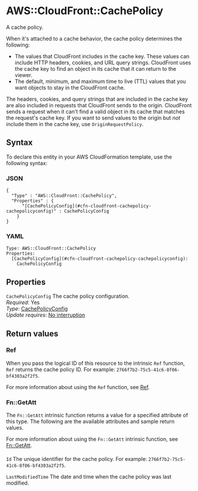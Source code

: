 # AWS::CloudFront::CachePolicy<a name="aws-resource-cloudfront-cachepolicy"></a>

A cache policy\.

When it's attached to a cache behavior, the cache policy determines the following:

- The values that CloudFront includes in the cache key\. These values can include HTTP headers, cookies, and URL query strings\. CloudFront uses the cache key to find an object in its cache that it can return to the viewer\.
- The default, minimum, and maximum time to live \(TTL\) values that you want objects to stay in the CloudFront cache\.

The headers, cookies, and query strings that are included in the cache key are also included in requests that CloudFront sends to the origin\. CloudFront sends a request when it can't find a valid object in its cache that matches the request's cache key\. If you want to send values to the origin but _not_ include them in the cache key, use `OriginRequestPolicy`\.

## Syntax<a name="aws-resource-cloudfront-cachepolicy-syntax"></a>

To declare this entity in your AWS CloudFormation template, use the following syntax:

### JSON<a name="aws-resource-cloudfront-cachepolicy-syntax.json"></a>

```
{
  "Type" : "AWS::CloudFront::CachePolicy",
  "Properties" : {
      "[CachePolicyConfig](#cfn-cloudfront-cachepolicy-cachepolicyconfig)" : CachePolicyConfig
    }
}
```

### YAML<a name="aws-resource-cloudfront-cachepolicy-syntax.yaml"></a>

```
Type: AWS::CloudFront::CachePolicy
Properties:
  [CachePolicyConfig](#cfn-cloudfront-cachepolicy-cachepolicyconfig):
    CachePolicyConfig
```

## Properties<a name="aws-resource-cloudfront-cachepolicy-properties"></a>

`CachePolicyConfig` <a name="cfn-cloudfront-cachepolicy-cachepolicyconfig"></a>
The cache policy configuration\.  
_Required_: Yes  
_Type_: [CachePolicyConfig](aws-properties-cloudfront-cachepolicy-cachepolicyconfig.md)  
_Update requires_: [No interruption](https://docs.aws.amazon.com/AWSCloudFormation/latest/UserGuide/using-cfn-updating-stacks-update-behaviors.html#update-no-interrupt)

## Return values<a name="aws-resource-cloudfront-cachepolicy-return-values"></a>

### Ref<a name="aws-resource-cloudfront-cachepolicy-return-values-ref"></a>

When you pass the logical ID of this resource to the intrinsic `Ref` function, `Ref` returns the cache policy ID\. For example: `2766f7b2-75c5-41c6-8f06-bf4303a2f2f5`\.

For more information about using the `Ref` function, see [Ref](https://docs.aws.amazon.com/AWSCloudFormation/latest/UserGuide/intrinsic-function-reference-ref.html)\.

### Fn::GetAtt<a name="aws-resource-cloudfront-cachepolicy-return-values-fn--getatt"></a>

The `Fn::GetAtt` intrinsic function returns a value for a specified attribute of this type\. The following are the available attributes and sample return values\.

For more information about using the `Fn::GetAtt` intrinsic function, see [Fn::GetAtt](https://docs.aws.amazon.com/AWSCloudFormation/latest/UserGuide/intrinsic-function-reference-getatt.html)\.

#### <a name="aws-resource-cloudfront-cachepolicy-return-values-fn--getatt-fn--getatt"></a>

`Id` <a name="Id-fn::getatt"></a>
The unique identifier for the cache policy\. For example: `2766f7b2-75c5-41c6-8f06-bf4303a2f2f5`\.

`LastModifiedTime` <a name="LastModifiedTime-fn::getatt"></a>
The date and time when the cache policy was last modified\.
